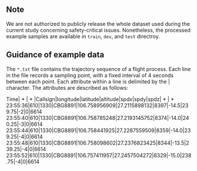 ## Note

We are not authorized to publicly release the whole dataset used during the current study concerning
safety-critical issues. Nonetheless, the processed example samples are 
available in `train`, `dev`, and `test` directroy. 

## Guidance of example data

The `*.txt` file contains the trajectory sequence of a flight process. Each line in the file records a sampling point, with a fixed interval of 4 seconds between each point. Each attribute within a line is delimited by the | character. The attributes are described as follows:

Time| * | * |Callsign|longitude|latitude|altitude|spdx|spdy|spdz| * | * 
23:55:36|610|1330|CBG8891|106.758956909|27.2115898132|8397|-14.5|239.75|-2|0|6614
23:55:40|610|1330|CBG8891|106.758785248|27.2193145752|8374|-14.0|240.25|-3|0|6614
23:55:44|610|1330|CBG8891|106.758441925|27.2287559509|8359|-14.0|239.25|-4|0|6614
23:55:48|610|1330|CBG8891|106.758098602|27.2376823425|8344|-13.5|239.25|-4|0|6614
23:55:52|610|1330|CBG8891|106.757411957|27.2457504272|8329|-15.0|238.75|-4|0|6614


